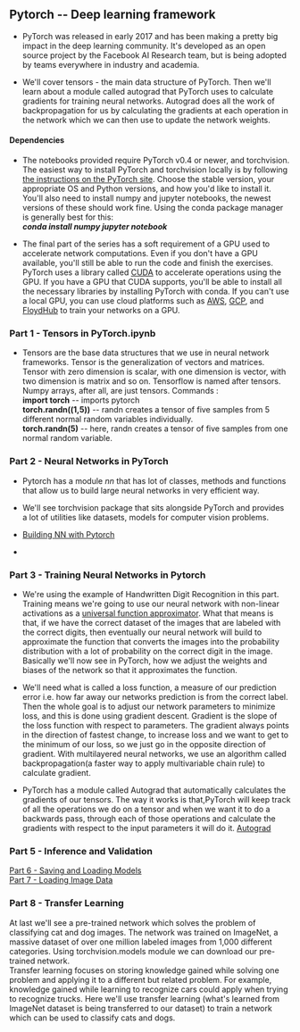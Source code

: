 ## Pytorch -- Deep learning framework
 * PyTorch was released in early 2017 and has been making a pretty big impact in the deep learning community. It's developed as an open source project by the Facebook AI Research team, but is being adopted by teams everywhere in industry and academia.

 * We'll cover tensors - the main data structure of PyTorch. Then we'll learn about a module called autograd that PyTorch uses to calculate gradients for training neural networks. Autograd does all the work of backpropagation for us by calculating the gradients at each operation in the network which we can then use to update the network weights.

#### Dependencies
 * The notebooks provided require PyTorch v0.4 or newer, and torchvision. The easiest way to install PyTorch and torchvision locally is by following [the instructions on the PyTorch site](https://pytorch.org/get-started/locally/). Choose the stable version, your appropriate OS and Python versions, and how you'd like to install it. You'll also need to install numpy and jupyter notebooks, the newest versions of these should work fine. Using the conda package manager is generally best for this:<br/>
     ***conda install numpy jupyter notebook***

 * The final part of the series has a soft requirement of a GPU used to accelerate network computations. Even if you don't have a GPU available, you'll still be able to run the code and finish the exercises. PyTorch uses a library called [CUDA](https://developer.nvidia.com/cuda-zone) to accelerate operations using the GPU. If you have a GPU that CUDA supports, you'll be able to install all the necessary libraries by installing PyTorch with conda. If you can't use a local GPU, you can use cloud platforms such as [AWS](https://docs.aws.amazon.com/dlami/latest/devguide/gpu.html), [GCP](https://cloud.google.com/gpu/), and [FloydHub](https://www.floydhub.com/) to train your networks on a GPU.

### Part 1 - Tensors in PyTorch.ipynb
 * Tensors are the base data structures that we use in neural network frameworks. Tensor is the generalization of vectors and matrices. Tensor with zero dimension is scalar, with one dimension is vector, with two dimension is matrix and so on. Tensorflow is named after tensors. Numpy arrays, after all, are just tensors.  Commands :<br/>
**import torch** -- imports pytorch<br/>
**torch.randn((1,5))** -- randn creates a tensor of five samples from 5 different normal random variables individually.<br/>
**torch.randn(5)** -- here, randn creates a tensor of five samples from one normal random variable.<br/>

### Part 2 - Neural Networks in PyTorch
 * Pytorch has a module *nn* that has lot of classes, methods and functions that allow us to build large neural networks in very efficient way.

 * We'll see torchvision package that sits alongside PyTorch and provides a lot of utilities like datasets, models for computer vision problems.

 * [Building NN with Pytorch](https://www.youtube.com/watch?time_continue=421&v=8KRX7HvqfP0)
 *

### Part 3 - Training Neural Networks in Pytorch
 * We're using the example of Handwritten Digit Recognition in this part.<br/> Training means we're going to use our neural network with non-linear activations as a [universal function approximator](http://neuralnetworksanddeeplearning.com/chap4.html). What that means is that, if we have the correct dataset of the images that are labeled with the correct digits, then eventually our neural network will build to approximate the function that converts the images into the probability distribution with a lot of probability on the correct digit in the image. Basically we'll now see in PyTorch, how we adjust the weights and biases of the network so that it approximates the function.

 * We'll need what is called a loss function, a measure of our prediction error i.e. how far away our networks prediction is from the correct label. Then the whole goal is to adjust our network parameters to minimize loss, and this is done using gradient descent. Gradient is the slope of the loss function with respect to parameters. The gradient always points in the direction of fastest change, to increase loss and we want to get to the minimum of our loss, so we just go in the opposite direction of gradient. With multilayered neural networks, we use an algorithm called backpropagation(a faster way to apply multivariable chain rule) to calculate
 gradient.

 * PyTorch has a module called Autograd that automatically calculates the gradients of our tensors. The way it works is that,PyTorch will keep track of all the operations we do on a tensor and when we want it to do a backwards pass,
 through each of those operations and calculate the gradients with respect to the input parameters it will do it. [Autograd](https://www.youtube.com/watch?v=zBWlOeX2sQM)

### Part 5 - Inference and Validation


[Part 6 - Saving and Loading Models](https://www.youtube.com/watch?v=3ZJfo2bR-uw)<br/>
[Part 7 - Loading Image Data](https://www.youtube.com/watch?v=hFu7GTfRWks)

### Part 8 - Transfer Learning
At last we'll see a pre-trained network which solves the problem of classifying cat and dog images. The network was trained on ImageNet, a massive dataset of over one million labeled images from 1,000 different categories. Using torchvision.models module we can download our pre-trained network.<br/>
Transfer learning focuses on storing knowledge gained while solving one problem and applying it to a different but related problem. For example, knowledge gained while learning to recognize cars could apply when trying to recognize trucks. Here we'll use transfer learning (what's learned from ImageNet dataset is being transferred to our dataset) to train a network which can be used to classify cats and dogs.
